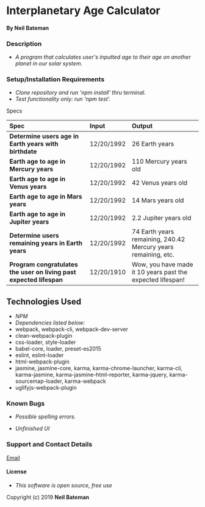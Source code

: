 # Interplanetary Age Calculator

#### By **Neil Bateman**

### Description
* _A program that calculates user's inputted age to their age on another planet in our solar system._

### Setup/Installation Requirements
* _Clone repository and run 'npm install' thru terminal._
* _Test functionality only: run 'npm test'._


Specs

  | Spec | Input | Output |
| :-------------     | :------------- | :------------- |
| **Determine users age in Earth years with birthdate** | 12/20/1992 | 26 Earth years |
| **Earth age to age in Mercury years** | 12/20/1992 | 110 Mercury years old |
| **Earth age to age in Venus years** | 12/20/1992 | 42 Venus years old |
| **Earth age to age in Mars years** | 12/20/1992 | 14 Mars years old |
| **Earth age to age in Jupiter years** | 12/20/1992 | 2.2 Jupiter years old |
| **Determine users remaining years in Earth years** | 12/20/1992 | 74 Earth years remaining, 240.42 Mercury years remaining, etc. |
| **Program congratulates the user on living past expected lifespan** | 12/20/1910 | Wow, you have made it 10 years past the expected lifespan! |

## Technologies Used

* _NPM_
* _Dependencies listed below:_
* webpack, webpack-cli, webpack-dev-server
* clean-webpack-plugin
* css-loader, style-loader
* babel-core, loader, preset-es2015
* eslint, eslint-loader
* html-webpack-plugin
* jasmine, jasmine-core, karma, karma-chrome-launcher, karma-cli, karma-jasmine, karma-jasmine-html-reporter, karma-jquery, karma-sourcemap-loader, karma-webpack
* uglifyjs-webpack-plugin



### Known Bugs

* _Possible spelling errors._

* _Unfinished UI_

### Support and Contact Details

[Email](mailto:neilbatman@gmail.com)

#### License
* _This software is open source, free use_

Copyright (c) 2019 **Neil Bateman**
